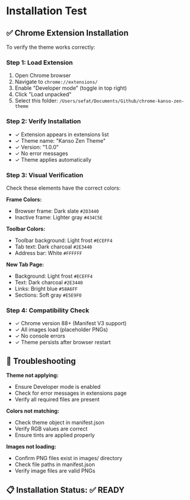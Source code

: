 # Installation Test

## ✅ Chrome Extension Installation

To verify the theme works correctly:

### Step 1: Load Extension
1. Open Chrome browser
2. Navigate to `chrome://extensions/`
3. Enable "Developer mode" (toggle in top right)
4. Click "Load unpacked"
5. Select this folder: `/Users/sefat/Documents/Github/chrome-kanso-zen-theme`

### Step 2: Verify Installation
- ✓ Extension appears in extensions list
- ✓ Theme name: "Kanso Zen Theme"  
- ✓ Version: "1.0.0"
- ✓ No error messages
- ✓ Theme applies automatically

### Step 3: Visual Verification
Check these elements have the correct colors:

**Frame Colors:**
- Browser frame: Dark slate `#2D3440`
- Inactive frame: Lighter gray `#434C5E`

**Toolbar Colors:** 
- Toolbar background: Light frost `#ECEFF4`
- Tab text: Dark charcoal `#2E3440`
- Address bar: White `#FFFFFF`

**New Tab Page:**
- Background: Light frost `#ECEFF4`
- Text: Dark charcoal `#2E3440`
- Links: Bright blue `#58A6FF`
- Sections: Soft gray `#E5E9F0`

### Step 4: Compatibility Check
- ✓ Chrome version 88+ (Manifest V3 support)
- ✓ All images load (placeholder PNGs)
- ✓ No console errors
- ✓ Theme persists after browser restart

## 🔧 Troubleshooting

**Theme not applying:**
- Ensure Developer mode is enabled
- Check for error messages in extensions page
- Verify all required files are present

**Colors not matching:**
- Check theme object in manifest.json
- Verify RGB values are correct
- Ensure tints are applied properly

**Images not loading:**
- Confirm PNG files exist in images/ directory
- Check file paths in manifest.json
- Verify image files are valid PNGs

## 📋 Installation Status: ✅ READY